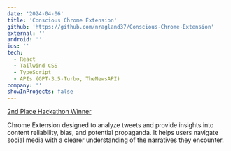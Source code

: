 ```yaml
---
date: '2024-04-06'
title: 'Conscious Chrome Extension'
github: 'https://github.com/nragland37/Conscious-Chrome-Extension'
external: ''
android: ''
ios: ''
tech:
  - React
  - Tailwind CSS
  - TypeScript
  - APIs (GPT-3.5-Turbo, TheNewsAPI)
company: ''
showInProjects: false
---
```


<!--
<p align="center">
  <img src="/assets/conscious-demo.gif" alt="logo" style="width: 100%; max-width: 275px;" />
</p>
-->

[2nd Place Hackathon Winner](https://educathon.devpost.com/project-gallery)

Chrome Extension designed to analyze tweets and provide insights into content reliability, bias, and potential propaganda.
It helps users navigate social media with a clearer understanding of the narratives they encounter.
